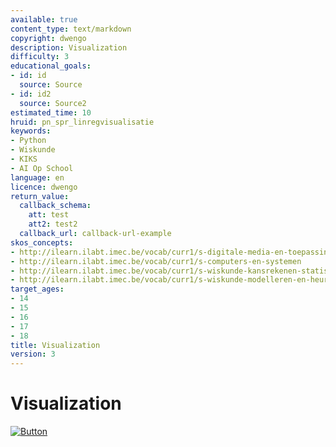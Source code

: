 ```yaml
---
available: true
content_type: text/markdown
copyright: dwengo
description: Visualization
difficulty: 3
educational_goals:
- id: id
  source: Source
- id: id2
  source: Source2
estimated_time: 10
hruid: pn_spr_linregvisualisatie
keywords:
- Python
- Wiskunde
- KIKS
- AI Op School
language: en
licence: dwengo
return_value:
  callback_schema:
    att: test
    att2: test2
  callback_url: callback-url-example
skos_concepts:
- http://ilearn.ilabt.imec.be/vocab/curr1/s-digitale-media-en-toepassingen
- http://ilearn.ilabt.imec.be/vocab/curr1/s-computers-en-systemen
- http://ilearn.ilabt.imec.be/vocab/curr1/s-wiskunde-kansrekenen-statistiek
- http://ilearn.ilabt.imec.be/vocab/curr1/s-wiskunde-modelleren-en-heuristiek
target_ages:
- 14
- 15
- 16
- 17
- 18
title: Visualization
version: 3
---
```

# Visualization

[![](embed/Button.png "Button")](https://kiks.ilabt.imec.be/hub/tmplogin?id=0310_en "Notebooks Visualization")